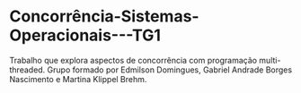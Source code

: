# Concorrência-Sistemas-Operacionais---TG1
Trabalho que explora aspectos de concorrência com programação multi-threaded. Grupo formado por Edmilson Domingues, Gabriel Andrade Borges Nascimento e Martina Klippel Brehm.
